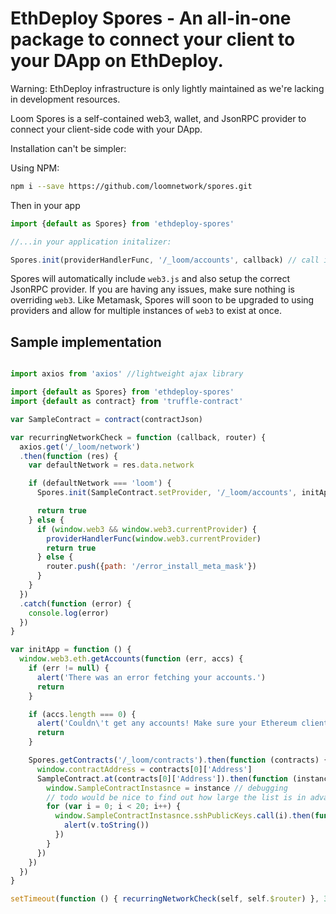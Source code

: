 # EthDeploy Spores - An all-in-one package to connect your client to your DApp on EthDeploy.

Warning: EthDeploy infrastructure is only lightly maintained as we're lacking in development resources.

Loom Spores is a self-contained web3, wallet, and JsonRPC provider to connect your client-side code with your DApp.

Installation can't be simpler:

Using NPM:
```bash
npm i --save https://github.com/loomnetwork/spores.git
```

Then in your app
```js
import {default as Spores} from 'ethdeploy-spores'

//...in your application initalizer:

Spores.init(providerHandlerFunc, '/_loom/accounts', callback) // call init and pass in any function to handle the resulting provider.
```

Spores will automatically include `web3.js` and also setup the correct JsonRPC provider. If you are having any issues, make sure nothing is overriding `web3`. Like Metamask, Spores will soon to be upgraded to using providers and allow for multiple instances of `web3` to exist at once.

## Sample implementation

```js

import axios from 'axios' //lightweight ajax library

import {default as Spores} from 'ethdeploy-spores'
import {default as contract} from 'truffle-contract'

var SampleContract = contract(contractJson)

var recurringNetworkCheck = function (callback, router) {
  axios.get('/_loom/network')
  .then(function (res) {
    var defaultNetwork = res.data.network

    if (defaultNetwork === 'loom') {
      Spores.init(SampleContract.setProvider, '/_loom/accounts', initApp)

      return true
    } else {
      if (window.web3 && window.web3.currentProvider) {
        providerHandlerFunc(window.web3.currentProvider)
        return true
      } else {
        router.push({path: '/error_install_meta_mask'})
      }
    }
  })
  .catch(function (error) {
    console.log(error)
  })
}

var initApp = function () {
  window.web3.eth.getAccounts(function (err, accs) {
    if (err != null) {
      alert('There was an error fetching your accounts.')
      return
    }

    if (accs.length === 0) {
      alert('Couldn\'t get any accounts! Make sure your Ethereum client is configured correctly.')
      return
    }

    Spores.getContracts('/_loom/contracts').then(function (contracts) {
      window.contractAddress = contracts[0]['Address']
      SampleContract.at(contracts[0]['Address']).then(function (instance) {
        window.SampleContractInstasnce = instance // debugging
        // todo would be nice to find out how large the list is in advance
        for (var i = 0; i < 20; i++) {
          window.SampleContractInstasnce.sshPublicKeys.call(i).then(function (v) {
            alert(v.toString())
          })
        }
      })
    })
  })
}

setTimeout(function () { recurringNetworkCheck(self, self.$router) }, 3000)

```
